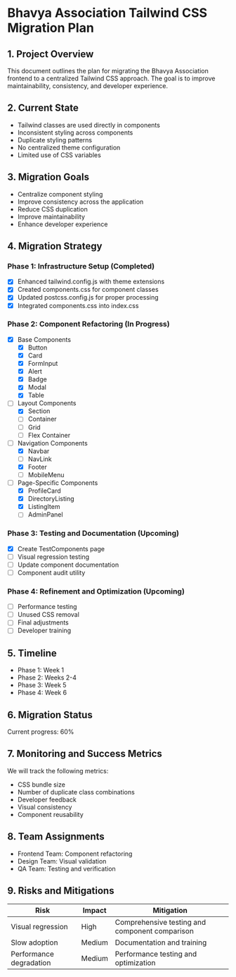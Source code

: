# Bhavya Association Tailwind CSS Migration Plan

## 1. Project Overview

This document outlines the plan for migrating the Bhavya Association frontend to a centralized Tailwind CSS approach. The goal is to improve maintainability, consistency, and developer experience.

## 2. Current State

- Tailwind classes are used directly in components
- Inconsistent styling across components
- Duplicate styling patterns
- No centralized theme configuration
- Limited use of CSS variables

## 3. Migration Goals

- Centralize component styling
- Improve consistency across the application
- Reduce CSS duplication
- Improve maintainability
- Enhance developer experience

## 4. Migration Strategy

### Phase 1: Infrastructure Setup (Completed)

- [x] Enhanced tailwind.config.js with theme extensions
- [x] Created components.css for component classes
- [x] Updated postcss.config.js for proper processing
- [x] Integrated components.css into index.css

### Phase 2: Component Refactoring (In Progress)

- [x] Base Components
  - [x] Button
  - [x] Card
  - [x] FormInput
  - [x] Alert
  - [x] Badge
  - [x] Modal
  - [x] Table

- [ ] Layout Components
  - [x] Section
  - [ ] Container
  - [ ] Grid
  - [ ] Flex Container

- [ ] Navigation Components
  - [x] Navbar
  - [ ] NavLink
  - [x] Footer
  - [ ] MobileMenu

- [ ] Page-Specific Components
  - [x] ProfileCard
  - [x] DirectoryListing
  - [x] ListingItem
  - [ ] AdminPanel

### Phase 3: Testing and Documentation (Upcoming)

- [x] Create TestComponents page
- [ ] Visual regression testing
- [ ] Update component documentation
- [ ] Component audit utility

### Phase 4: Refinement and Optimization (Upcoming)

- [ ] Performance testing
- [ ] Unused CSS removal
- [ ] Final adjustments
- [ ] Developer training

## 5. Timeline

- Phase 1: Week 1
- Phase 2: Weeks 2-4
- Phase 3: Week 5
- Phase 4: Week 6

## 6. Migration Status

Current progress: 60%

## 7. Monitoring and Success Metrics

We will track the following metrics:

- CSS bundle size
- Number of duplicate class combinations
- Developer feedback
- Visual consistency
- Component reusability

## 8. Team Assignments

- Frontend Team: Component refactoring
- Design Team: Visual validation
- QA Team: Testing and verification

## 9. Risks and Mitigations

| Risk | Impact | Mitigation |
|------|--------|------------|
| Visual regression | High | Comprehensive testing and component comparison |
| Slow adoption | Medium | Documentation and training |
| Performance degradation | Medium | Performance testing and optimization |
